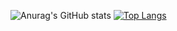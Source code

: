 ![Anurag's GitHub stats](https://github-readme-stats.vercel.app/api?username=Nanogy98&show_icons=true&theme=merko)
[![Top Langs](https://github-readme-stats.vercel.app/api/top-langs/?username=Nanogy98&langs_count=8)](https://github.com/anuraghazra/github-readme-stats)
